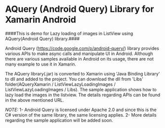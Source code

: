AQuery (Android Query) Library for Xamarin Android
==================================================

####This is demo for Lazy loading of images in ListView using AQuery(Android Query) library.####

Android Query (https://code.google.com/p/android-query/) library provides various APIs to make async calls and manipulate UI in Android. Although there are various samples available in Android on its usage, there are not many example to use it in Xamarin.

The AQuery library(.jar) is converted to Xamarin using 'Java Binding Library' to dll and added to the project. You can download the dll from 'Libs' folder(AQueryXamarin / ListViewLazyLoadingImages / ListViewLazyLoadingImages / Libs). The sample application shows how to lazy load the images in the listview. The details regarding APIs can be found in the above mentioned URL.

*NOTE:*
1- Android Query is licensed under Apache 2.0 and since this is the C# version of the same library, the same licensing applies.
2- More details regarding the sample application will be added soon.
